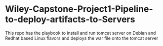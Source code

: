 # Wiley-Capstone-Project1-Pipeline-to-deploy-artifacts-to-Servers
This repo has the playbook to install and run tomcat server on Debian and Redhat based Linux flavors and deploys the war file  onto the tomcat server
